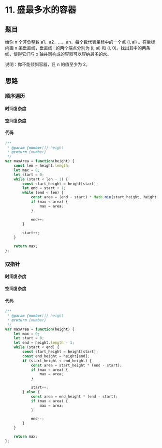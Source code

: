 # 11. 盛最多水的容器

## 题目

给你 n 个非负整数 a1，a2，...，an，每个数代表坐标中的一个点 (i, ai) 。在坐标内画 n 条垂直线，垂直线 i 的两个端点分别为 (i, ai) 和 (i, 0)。找出其中的两条线，使得它们与 x 轴共同构成的容器可以容纳最多的水。

说明：你不能倾斜容器，且 n 的值至少为 2。

## 思路



### 顺序遍历



#### 时间复杂度



#### 空间复杂度



#### 代码

```javascript
/**
 * @param {number[]} height
 * @return {number}
 */
var maxArea = function(height) {
    const len = height.length;
    let max = 0;
    let start = 0;
    while (start < len - 1) {
        const start_height = height[start];
        let end = start + 1;
        while (end < len) {
            const area = (end - start) * Math.min(start_height, height[end]);
            if (max < area) {
                max = area;
            }

            end++;
        }
        
        start++;
    }

    return max;
};
```



### 双指针



#### 时间复杂度



#### 空间复杂度



#### 代码

```javascript
/**
 * @param {number[]} height
 * @return {number}
 */
var maxArea = function(height) {
    let max = 0;
    let start = 0;
    let end = height.length - 1;
    while (start < end) {
        const start_height = height[start];
        const end_height = height[end];
        if (start_height < end_height) {
            const area = start_height * (end - start);
            if (max < area) {
                max = area;
            }

            start++;
        } else {
            const area = end_height * (end - start);
            if (max < area) {
                max = area;
            }

            end--;
        }
    }

    return max;
};
```

